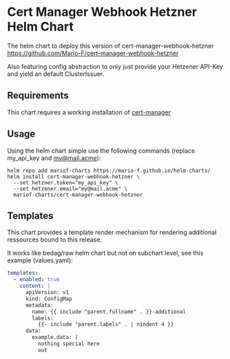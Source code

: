 # Cert Manager Webhook Hetzner Helm Chart

The helm chart to deploy this version of cert-manager-webhook-hetzner <https://github.com/Mario-F/cert-manager-webhook-hetzner>

Also featuring config abstraction to only just provide your Hetzener API-Key and yield an default ClusterIssuer.

## Requirements

This chart requires a working installation of [cert-manager](https://cert-manager.io/)

## Usage

Using the helm chart simple use the following commands (replace my_api_key and my@mail.acme):

```shell
helm repo add mariof-charts https://mario-f.github.io/helm-charts/
helm install cert-manager-webhook-hetzner \
  --set hetzner.token="my_api_key" \
  --set hetzener.email="my@mail.acme" \
  mariof-charts/cert-manager-webhook-hetzner
```

## Templates

This chart provides a template render mechanism for rendering additional ressources bound to this release.

It works like bedag/raw helm chart but not on subchart level, see this example (values.yaml):

```yaml
templates:
  - enabled: true
    content: |
      apiVersion: v1
      kind: ConfigMap
      metadata:
        name: {{ include "parent.fullname" . }}-additional
        labels:
          {{- include "parent.labels" . | nindent 4 }}
      data:
        example.data: |
          nothing special here
          out
```